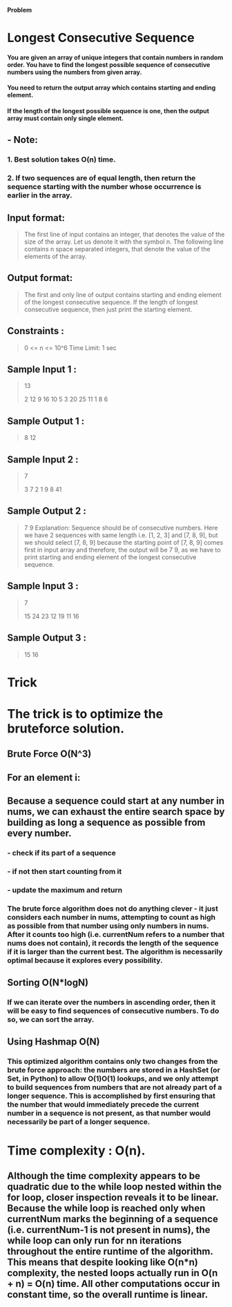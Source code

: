 **Problem**

# **Longest Consecutive Sequence**

#### You are given an array of unique integers that contain numbers in random order. You have to find the longest possible sequence of consecutive numbers using the numbers from given array.
#### You need to return the output array which contains starting and ending element. 
#### If the length of the longest possible sequence is one, then the output array must contain only single element.

## - Note:
### 1. Best solution takes O(n) time.
### 2. If two sequences are of equal length, then return the sequence starting with the number whose occurrence is earlier in the array.

## Input format:
 > The first line of input contains an integer, that denotes the value of the size of the array. 
 > Let us denote it with the symbol n. The following line contains n space separated integers, that denote the value of the elements of the array.

## Output format:
> The first and only line of output contains starting and ending element of the longest consecutive sequence. 
> If the length of longest consecutive sequence, then just print the starting element.

## Constraints :
> 0 <= n <= 10^6
> Time Limit: 1 sec

## Sample Input 1 :
> 13
> 
> 2 12 9 16 10 5 3 20 25 11 1 8 6 

## Sample Output 1 :
> 8 12 

## Sample Input 2 :
> 7
> 
> 3 7 2 1 9 8 41

## Sample Output 2 :
> 7 9
> Explanation: Sequence should be of consecutive numbers. 
> Here we have 2 sequences with same length i.e. [1, 2, 3] and [7, 8, 9], but we should select [7, 8, 9] because the starting point of [7, 8, 9] comes first in input array and therefore, the output will be 7 9, as we have to print starting and ending element of the longest consecutive sequence.

## Sample Input 3 :
> 7
> 
> 15 24 23 12 19 11 16

## Sample Output 3 :
> 15 16  

#  **Trick**  

# The trick is to optimize the bruteforce solution. 

## **Brute Force** O(N^3)

## For an element i: 
## Because a sequence could start at any number in nums, we can exhaust the entire search space by building as long a sequence as possible from every number.
### - check if its part of a sequence 
### - if not then start counting from it 
### - update the maximum and return
### The brute force algorithm does not do anything clever - it just considers each number in nums, attempting to count as high as possible from that number using only numbers in nums. After it counts too high (i.e. currentNum refers to a number that nums does not contain), it records the length of the sequence if it is larger than the current best. The algorithm is necessarily optimal because it explores every possibility.

## Sorting O(N*logN)
### If we can iterate over the numbers in ascending order, then it will be easy to find sequences of consecutive numbers. To do so, we can sort the array.

## Using Hashmap O(N) 
### This optimized algorithm contains only two changes from the brute force approach: the numbers are stored in a HashSet (or Set, in Python) to allow O(1)O(1) lookups, and we only attempt to build sequences from numbers that are not already part of a longer sequence. This is accomplished by first ensuring that the number that would immediately precede the current number in a sequence is not present, as that number would necessarily be part of a longer sequence.

# Time complexity : O(n).

## Although the time complexity appears to be quadratic due to the while loop nested within the for loop, closer inspection reveals it to be linear. Because the while loop is reached only when currentNum marks the beginning of a sequence (i.e. currentNum-1 is not present in nums), the while loop can only run for nn iterations throughout the entire runtime of the algorithm. This means that despite looking like O(n*n) complexity, the nested loops actually run in O(n + n) = O(n) time. All other computations occur in constant time, so the overall runtime is linear.
